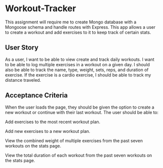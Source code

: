 # Workout-Tracker
This assignment will require me to create Mongo database with a Mongoose schema and handle routes with Express.
This app allows a user to create a workout and add exercises to it to keep track of certain stats.

## User Story
As a user, I want to be able to view create and track daily workouts. I want to be able to log multiple exercises in a workout on a given day. I should also be able to track the name, type, weight, sets, reps, and duration of exercise. If the exercise is a cardio exercise, I should be able to track my distance traveled.

## Acceptance Criteria

When the user loads the page, they should be given the option to create a new workout or continue with their last workout.
The user should be able to:


Add exercises to the most recent workout plan.


Add new exercises to a new workout plan.


View the combined weight of multiple exercises from the past seven workouts on the stats page.


View the total duration of each workout from the past seven workouts on the stats page.


